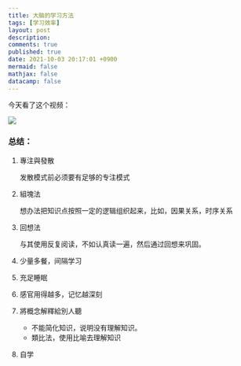 ```yaml
---
title: 大脑的学习方法
tags: [学习效率]
layout: post
description:
comments: true
published: true
date: 2021-10-03 20:17:01 +0900
mermaid: false
mathjax: false
datacamp: false
---
```



今天看了这个视频：

[![](https://img.youtube.com/vi/iFSVMuBDMws/0.jpg)](https://www.youtube.com/watch?v=iFSVMuBDMws)

### 总结：

1. 專注與發散

    发散模式前必须要有足够的专注模式

1. 組塊法

    想办法把知识点按照一定的逻辑组织起来，比如，因果关系，时序关系

1. 回想法

    与其使用反复阅读，不如认真读一遍，然后通过回想来巩固。

1. 少量多餐，间隔学习
1. 充足睡眠
1. 感官用得越多，记忆越深刻
1. 將概念解釋給別人聽

    - 不能简化知识，说明没有理解知识。
    - 類比法，使用比喻去理解知识

1. 自学

